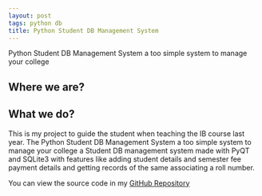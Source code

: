 ```yaml
---
layout: post
tags: python db
title: Python Student DB Management System
---
```


Python Student DB Management System a too simple system to manage your college

## Where we are?

## What we do?


This is my project to guide the student when teaching the IB course last year. 
The Python Student DB Management System a too simple system to manage your college
a Student DB management system made with PyQT and SQLite3 with features like 
adding student details and semester fee payment details and getting records of the 
same associating a roll number. 

You can view the source code in my [GitHub Repository](https://github.com/naviat/student-tho)
